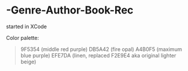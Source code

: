 # -Genre-Author-Book-Rec
started in XCode

Color palette:
> 9F5354 (middle red purple)
> DB5A42 (fire opal)
> A4B0F5 (maximum blue purple)
> EFE7DA (linen, replaced F2E9E4 aka original lighter beige)
